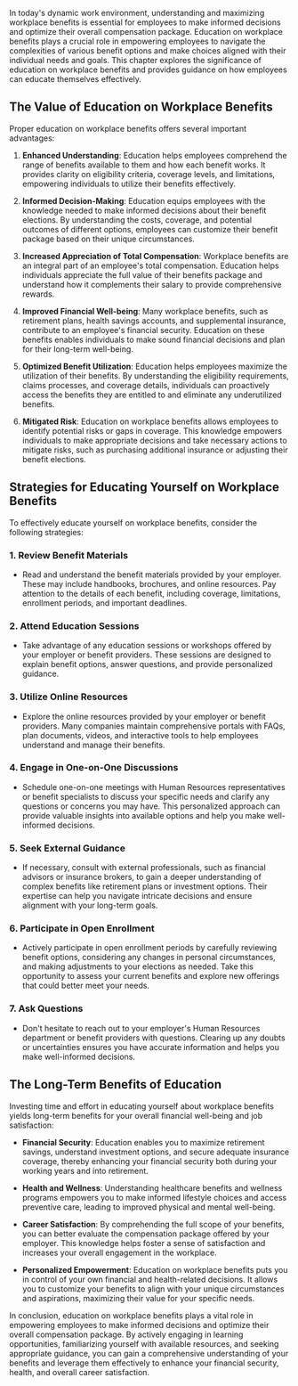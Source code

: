 
In today's dynamic work environment, understanding and maximizing workplace benefits is essential for employees to make informed decisions and optimize their overall compensation package. Education on workplace benefits plays a crucial role in empowering employees to navigate the complexities of various benefit options and make choices aligned with their individual needs and goals. This chapter explores the significance of education on workplace benefits and provides guidance on how employees can educate themselves effectively.

The Value of Education on Workplace Benefits
--------------------------------------------

Proper education on workplace benefits offers several important advantages:

1. **Enhanced Understanding**: Education helps employees comprehend the range of benefits available to them and how each benefit works. It provides clarity on eligibility criteria, coverage levels, and limitations, empowering individuals to utilize their benefits effectively.

2. **Informed Decision-Making**: Education equips employees with the knowledge needed to make informed decisions about their benefit elections. By understanding the costs, coverage, and potential outcomes of different options, employees can customize their benefit package based on their unique circumstances.

3. **Increased Appreciation of Total Compensation**: Workplace benefits are an integral part of an employee's total compensation. Education helps individuals appreciate the full value of their benefits package and understand how it complements their salary to provide comprehensive rewards.

4. **Improved Financial Well-being**: Many workplace benefits, such as retirement plans, health savings accounts, and supplemental insurance, contribute to an employee's financial security. Education on these benefits enables individuals to make sound financial decisions and plan for their long-term well-being.

5. **Optimized Benefit Utilization**: Education helps employees maximize the utilization of their benefits. By understanding the eligibility requirements, claims processes, and coverage details, individuals can proactively access the benefits they are entitled to and eliminate any underutilized benefits.

6. **Mitigated Risk**: Education on workplace benefits allows employees to identify potential risks or gaps in coverage. This knowledge empowers individuals to make appropriate decisions and take necessary actions to mitigate risks, such as purchasing additional insurance or adjusting their benefit elections.

Strategies for Educating Yourself on Workplace Benefits
-------------------------------------------------------

To effectively educate yourself on workplace benefits, consider the following strategies:

### 1. **Review Benefit Materials**

* Read and understand the benefit materials provided by your employer. These may include handbooks, brochures, and online resources. Pay attention to the details of each benefit, including coverage, limitations, enrollment periods, and important deadlines.

### 2. **Attend Education Sessions**

* Take advantage of any education sessions or workshops offered by your employer or benefit providers. These sessions are designed to explain benefit options, answer questions, and provide personalized guidance.

### 3. **Utilize Online Resources**

* Explore the online resources provided by your employer or benefit providers. Many companies maintain comprehensive portals with FAQs, plan documents, videos, and interactive tools to help employees understand and manage their benefits.

### 4. **Engage in One-on-One Discussions**

* Schedule one-on-one meetings with Human Resources representatives or benefit specialists to discuss your specific needs and clarify any questions or concerns you may have. This personalized approach can provide valuable insights into available options and help you make well-informed decisions.

### 5. **Seek External Guidance**

* If necessary, consult with external professionals, such as financial advisors or insurance brokers, to gain a deeper understanding of complex benefits like retirement plans or investment options. Their expertise can help you navigate intricate decisions and ensure alignment with your long-term goals.

### 6. **Participate in Open Enrollment**

* Actively participate in open enrollment periods by carefully reviewing benefit options, considering any changes in personal circumstances, and making adjustments to your elections as needed. Take this opportunity to assess your current benefits and explore new offerings that could better meet your needs.

### 7. **Ask Questions**

* Don't hesitate to reach out to your employer's Human Resources department or benefit providers with questions. Clearing up any doubts or uncertainties ensures you have accurate information and helps you make well-informed decisions.

The Long-Term Benefits of Education
-----------------------------------

Investing time and effort in educating yourself about workplace benefits yields long-term benefits for your overall financial well-being and job satisfaction:

* **Financial Security**: Education enables you to maximize retirement savings, understand investment options, and secure adequate insurance coverage, thereby enhancing your financial security both during your working years and into retirement.

* **Health and Wellness**: Understanding healthcare benefits and wellness programs empowers you to make informed lifestyle choices and access preventive care, leading to improved physical and mental well-being.

* **Career Satisfaction**: By comprehending the full scope of your benefits, you can better evaluate the compensation package offered by your employer. This knowledge helps foster a sense of satisfaction and increases your overall engagement in the workplace.

* **Personalized Empowerment**: Education on workplace benefits puts you in control of your own financial and health-related decisions. It allows you to customize your benefits to align with your unique circumstances and aspirations, maximizing their value for your specific needs.

In conclusion, education on workplace benefits plays a vital role in empowering employees to make informed decisions and optimize their overall compensation package. By actively engaging in learning opportunities, familiarizing yourself with available resources, and seeking appropriate guidance, you can gain a comprehensive understanding of your benefits and leverage them effectively to enhance your financial security, health, and overall career satisfaction.
